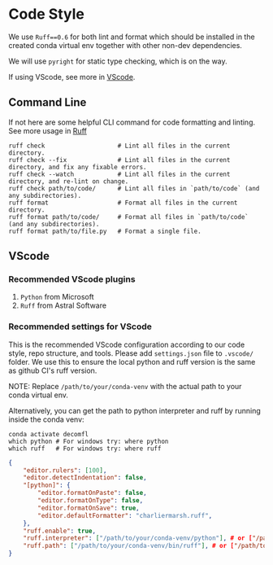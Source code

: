 # Code Style

We use `Ruff==0.6` for both lint and format which should be installed in the created conda virtual env together with other non-dev dependencies.

We will use `pyright` for static type checking, which is on the way.

If using VScode, see more in [VScode](#vscode).

## Command Line

If not here are some helpful CLI command for code formatting and linting. See more usage in [Ruff](https://docs.astral.sh/ruff/)

```
ruff check                    # Lint all files in the current directory.
ruff check --fix              # Lint all files in the current directory, and fix any fixable errors.
ruff check --watch            # Lint all files in the current directory, and re-lint on change.
ruff check path/to/code/      # Lint all files in `path/to/code` (and any subdirectories).
ruff format                   # Format all files in the current directory.
ruff format path/to/code/     # Format all files in `path/to/code` (and any subdirectories).
ruff format path/to/file.py   # Format a single file.
```

## VScode

### Recommended VScode plugins

1. `Python` from Microsoft
2. `Ruff` from Astral Software

### Recommended settings for VScode

This is the recommended VScode configuration according to our code style, repo structure, and tools.
Please add `settings.json` file to `.vscode/` folder. We use this to ensure the local python and ruff version is the same as github CI's ruff version.

NOTE: Replace `/path/to/your/conda-venv` with the actual path to your conda virtual env.

Alternatively, you can get the path to python interpreter and ruff by running inside the conda venv:

```
conda activate decomfl
which python # For windows try: where python
which ruff   # For windows try: where ruff
```

```settings.json
{
	"editor.rulers": [100],
	"editor.detectIndentation": false,
	"[python]": {
		"editor.formatOnPaste": false,
		"editor.formatOnType": false,
		"editor.formatOnSave": true,
		"editor.defaultFormatter": "charliermarsh.ruff",
	},
	"ruff.enable": true,
	"ruff.interpreter": ["/path/to/your/conda-venv/python"], # or ["/path/to/your/conda-venv/python.exe"] for Windows
	"ruff.path": ["/path/to/your/conda-venv/bin/ruff"], # or ["/path/to/your/conda-venv/Scripts/ruff.exe"] for Windows
}
```
